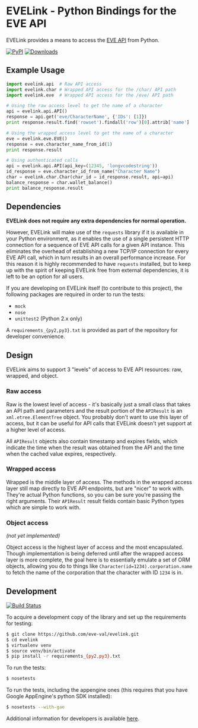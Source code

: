 EVELink - Python Bindings for the EVE API
=========================================

EVELink provides a means to access the [EVE API](http://wiki.eveonline.com/en/wiki/EVE_API_Functions) from Python.

[![PyPI](http://img.shields.io/pypi/v/EVELink.svg)](https://pypi.python.org/pypi/EVELink) [![Downloads](http://img.shields.io/pypi/dm/EVELink.svg)](https://pypi.python.org/pypi/EVELink)


Example Usage
-------------

```python
import evelink.api  # Raw API access
import evelink.char # Wrapped API access for the /char/ API path
import evelink.eve  # Wrapped API access for the /eve/ API path

# Using the raw access level to get the name of a character
api = evelink.api.API()
response = api.get('eve/CharacterName', {'IDs': [1]})
print response.result.find('rowset').findall('row')[0].attrib['name']

# Using the wrapped access level to get the name of a character
eve = evelink.eve.EVE()
response = eve.character_name_from_id(1)
print response.result

# Using authenticated calls
api = evelink.api.API(api_key=(12345, 'longvcodestring'))
id_response = eve.character_id_from_name("Character Name")
char = evelink.char.Char(char_id = id_response.result, api=api)
balance_response = char.wallet_balance()
print balance_response.result
```


Dependencies
------------
**EVELink does not require any extra dependencies for normal operation.**

However, EVELink will make use of the `requests` library if it is available in your Python environment,
as it enables the use of a single persistent HTTP connection for a sequence of EVE API calls for a
given API instance. This eliminates the overhead of establishing a new TCP/IP connection for every
EVE API call, which in turn results in an overall performance increase. For this reason it is highly
recommended to have `requests` installed, but to keep up with the spirit of keeping EVELink free from
external dependencies, it is left to be an option for all users.

If you are developing on EVELink itself (to contribute to this project), the following packages are
required in order to run the tests:

 - `mock`
 - `nose`
 - `unittest2` (Python 2.x only)

A `requirements_{py2,py3}.txt` is provided as part of the repository for developer convenience.


Design
------

EVELink aims to support 3 "levels" of access to EVE API resources: raw, wrapped, and object.

### Raw access

Raw is the lowest level of access - it's basically just a small class that takes an API path and parameters and the result portion of the `APIResult` is an `xml.etree.ElementTree` object. You probably don't want to use this layer of access, but it can be useful for API calls that EVELink doesn't yet support at a higher level of access.

All `APIResult` objects also contain timestamp and expires fields, which indicate the time when the result was obtained from the API and the time when the cached value expires, respectively.

### Wrapped access

Wrapped is the middle layer of access. The methods in the wrapped access layer still map directly to EVE API endpoints, but are "nicer" to work with. They're actual Python functions, so you can be sure you're passing the right arguments. Their `APIResult` result fields contain basic Python types which are simple to work with.

### Object access

*(not yet implemented)*

Object access is the highest layer of access and the most encapsulated. Though implementation is being deferred until after the wrapped access layer is more complete, the goal here is to essentially emulate a set of ORM objects, allowing you do to things like `Character(id=1234).corporation.name` to fetch the name of the corporation that the character with ID `1234` is in.


Development
-----------

[![Build Status](https://travis-ci.org/eve-val/evelink.png?branch=master)](https://travis-ci.org/eve-val/evelink)

To acquire a development copy of the library and set up the requirements for testing:

```bash
$ git clone https://github.com/eve-val/evelink.git
$ cd evelink
$ virtualenv venv
$ source venv/bin/activate
$ pip install -r requirements_{py2,py3}.txt
```

To run the tests:

```bash
$ nosetests
```

To run the tests, including the appengine ones (this requires that you have Google AppEngine's python SDK installed):

```bash
$ nosetests --with-gae
```

Additional information for developers is available [here](https://github.com/eve-val/evelink/wiki/Development-Guidelines).
